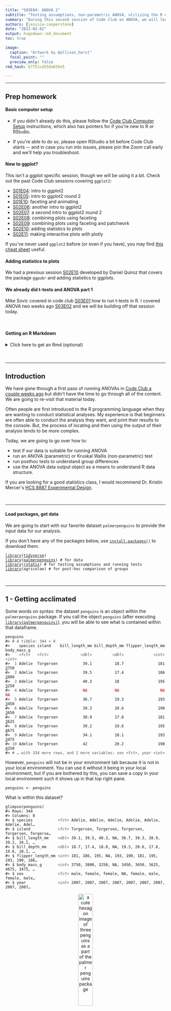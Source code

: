 ```yaml
---
title: "S03E04: ANOVA 2"
subtitle: "Testing assumptions, non-parametric ANOVA, utilizing the R output, and 🐧"
summary: "During this second session of Code Club on ANOVA, we will learn to test whether our data meetings assumptions needed for ANOVA, run non-parametric ANOVA tests and use the output for creating plots with our statistical findings."  
authors: [jessica-cooperstone]
date: "2022-02-02"
output: hugodown::md_document
toc: true

image: 
  caption: "Artwork by @allison_horst"
  focal_point: ""
  preview_only: false
rmd_hash: 67751cd55da835e5

---
```


------------------------------------------------------------------------

## Prep homework

#### Basic computer setup

-   If you didn't already do this, please follow the [Code Club Computer Setup](/codeclub-setup/04_ggplot2/) instructions, which also has pointers for if you're new to R or RStudio.

-   If you're able to do so, please open RStudio a bit before Code Club starts -- and in case you run into issues, please join the Zoom call early and we'll help you troubleshoot.

#### New to ggplot?

This isn't a ggplot specific session, though we will be using it a bit. Check out the past Code Club sessions covering `ggplot2`:

-   [S01E04](/codeclub/04_ggplot2/): intro to ggplot2
-   [S01E05](/codeclub/05_ggplot-round-2/): intro to ggplot2 round 2
-   [S01E10](/codeclub/10_faceting-animating/): faceting and animating
-   [S02E06](/codeclub/s02e06_ggplot2/): another intro to ggplot2
-   [S02E07](/codeclub/s02e07_ggplot2_part2/): a second intro to ggplot2 round 2
-   [S02E08](/codeclub/s02e08_multiple_plots/): combining plots using faceting
-   [S02E09](/codeclub/s02e09_multiple_plots_part2/): combining plots using faceting and patchwork
-   [S02E10](/codeclub/s02e10_ggpubr/): adding statistics to plots
-   [S02E11](/codeclub/s02e12_plotly/): making interactive plots with plotly

If you've never used `ggplot2` before (or even if you have), you may find [this cheat sheet](https://github.com/rstudio/cheatsheets/blob/master/data-visualization-2.1.pdf) useful.

#### Adding statistics to plots

We had a previous session [S02E10](/codeclub/s02e10_ggpubr/) developed by Daniel Quiroz that covers the package `ggpubr` and adding statistics to ggplots.

#### We already did t-tests and ANOVA part 1

Mike Sovic covered in code club [S03E01](/codeclub/s03e01_ttests/) how to run t-tests in R. I covered ANOVA two weeks ago [S03E02](/codeclub/s03e02_anova/) and we will be building off that session today.

<br>

#### Getting an R Markdown

<details>
<summary>
Click here to get an Rmd (optional)
</summary>

#### RMarkdown for today

<div class="highlight">

<pre class='chroma'><code class='language-r' data-lang='r'><span class='c'># directory </span>
<span class='nf'><a href='https://rdrr.io/r/base/files2.html'>dir.create</a></span><span class='o'>(</span><span class='s'>"S03E04"</span><span class='o'>)</span>

<span class='c'># directory for our RMarkdown</span>
<span class='c'># ("recursive" to create two levels at once.)</span>
<span class='nf'><a href='https://rdrr.io/r/base/files2.html'>dir.create</a></span><span class='o'>(</span><span class='s'>"S03E04/Rmd/"</span><span class='o'>)</span>

<span class='c'># save the url location for today's script</span>
<span class='nv'>todays_Rmd</span> <span class='o'>&lt;-</span> 
  <span class='s'>"https://raw.githubusercontent.com/biodash/biodash.github.io/master/content/codeclub/S03E04_anova2/anova2.Rmd"</span>

<span class='c'># indicate the name of the new Rmd</span>
<span class='nv'>S03E04_Rmd</span> <span class='o'>&lt;-</span> <span class='s'>"S03E04/Rmd/S03E04_anova2.Rmd"</span>

<span class='c'># go get that file! </span>
<span class='nf'><a href='https://rdrr.io/r/utils/download.file.html'>download.file</a></span><span class='o'>(</span>url <span class='o'>=</span> <span class='nv'>todays_Rmd</span>,
              destfile <span class='o'>=</span> <span class='nv'>S03E04_Rmd</span><span class='o'>)</span></code></pre>

</div>

</details>
<br>
<div>

<br>

------------------------------------------------------------------------

## Introduction

We have gone through a first pass of running ANOVAs in [Code Club a couple weeks ago](/codeclub/content/S03E02_anova/) but didn't have the time to go through all of the content. We are going to re-visit that material today.

Often people are first introduced to the R programming language when they are wanting to conduct statistical analyses. My experience is that beginners are often able to conduct the analysis they want, and print their results to the console. But, the process of locating and then using the output of their analysis tends to be more complex.

Today, we are going to go over how to:

-   test if our data is suitable for running ANOVA
-   run an ANOVA (parametric) or Kruskal Wallis (non-parametric) test
-   run posthoc tests to understand group differences
-   use the ANOVA data output object as a means to understand R data structure.

If you are looking for a good statistics class, I would recommend Dr. Kristin Mercer's [HCS 8887 Experimental Design](https://hcs.osu.edu/courses/hcs-8887).

<br>

------------------------------------------------------------------------

#### Load packages, get data

We are going to start with our favorite dataset `palmerpenguins` to provide the input data for our analysis.

If you don't have any of the packages below, use [`install.packages()`](https://rdrr.io/r/utils/install.packages.html) to download them.  

<div class="highlight">

<pre class='chroma'><code class='language-r' data-lang='r'><span class='kr'><a href='https://rdrr.io/r/base/library.html'>library</a></span><span class='o'>(</span><span class='nv'><a href='https://tidyverse.tidyverse.org'>tidyverse</a></span><span class='o'>)</span>
<span class='kr'><a href='https://rdrr.io/r/base/library.html'>library</a></span><span class='o'>(</span><span class='nv'><a href='https://allisonhorst.github.io/palmerpenguins/'>palmerpenguins</a></span><span class='o'>)</span> <span class='c'># for data</span>
<span class='kr'><a href='https://rdrr.io/r/base/library.html'>library</a></span><span class='o'>(</span><span class='nv'><a href='https://rpkgs.datanovia.com/rstatix/'>rstatix</a></span><span class='o'>)</span> <span class='c'># for testing assumptions and running tests</span>
<span class='kr'><a href='https://rdrr.io/r/base/library.html'>library</a></span><span class='o'>(</span><span class='nv'>agricolae</span><span class='o'>)</span> <span class='c'># for post-hoc comparison of groups</span></code></pre>

</div>

<br>

------------------------------------------------------------------------

## 1 - Getting acclimated

Some words on syntax: the dataset `penguins` is an object within the `palmerpenguins` package. If you call the object `penguins` (after executing [`library(palmerpenguins)`](https://allisonhorst.github.io/palmerpenguins/)), you will be able to see what is contained within that dataframe.

<div class="highlight">

<pre class='chroma'><code class='language-r' data-lang='r'><span class='nv'>penguins</span>
<span class='c'>#&gt; <span style='color: #555555;'># A tibble: 344 × 8</span></span>
<span class='c'>#&gt;    species island    bill_length_mm bill_depth_mm flipper_length_mm body_mass_g</span>
<span class='c'>#&gt;    <span style='color: #555555; font-style: italic;'>&lt;fct&gt;</span>   <span style='color: #555555; font-style: italic;'>&lt;fct&gt;</span>              <span style='color: #555555; font-style: italic;'>&lt;dbl&gt;</span>         <span style='color: #555555; font-style: italic;'>&lt;dbl&gt;</span>             <span style='color: #555555; font-style: italic;'>&lt;int&gt;</span>       <span style='color: #555555; font-style: italic;'>&lt;int&gt;</span></span>
<span class='c'>#&gt; <span style='color: #555555;'> 1</span> Adelie  Torgersen           39.1          18.7               181        <span style='text-decoration: underline;'>3</span>750</span>
<span class='c'>#&gt; <span style='color: #555555;'> 2</span> Adelie  Torgersen           39.5          17.4               186        <span style='text-decoration: underline;'>3</span>800</span>
<span class='c'>#&gt; <span style='color: #555555;'> 3</span> Adelie  Torgersen           40.3          18                 195        <span style='text-decoration: underline;'>3</span>250</span>
<span class='c'>#&gt; <span style='color: #555555;'> 4</span> Adelie  Torgersen           <span style='color: #BB0000;'>NA</span>            <span style='color: #BB0000;'>NA</span>                  <span style='color: #BB0000;'>NA</span>          <span style='color: #BB0000;'>NA</span></span>
<span class='c'>#&gt; <span style='color: #555555;'> 5</span> Adelie  Torgersen           36.7          19.3               193        <span style='text-decoration: underline;'>3</span>450</span>
<span class='c'>#&gt; <span style='color: #555555;'> 6</span> Adelie  Torgersen           39.3          20.6               190        <span style='text-decoration: underline;'>3</span>650</span>
<span class='c'>#&gt; <span style='color: #555555;'> 7</span> Adelie  Torgersen           38.9          17.8               181        <span style='text-decoration: underline;'>3</span>625</span>
<span class='c'>#&gt; <span style='color: #555555;'> 8</span> Adelie  Torgersen           39.2          19.6               195        <span style='text-decoration: underline;'>4</span>675</span>
<span class='c'>#&gt; <span style='color: #555555;'> 9</span> Adelie  Torgersen           34.1          18.1               193        <span style='text-decoration: underline;'>3</span>475</span>
<span class='c'>#&gt; <span style='color: #555555;'>10</span> Adelie  Torgersen           42            20.2               190        <span style='text-decoration: underline;'>4</span>250</span>
<span class='c'>#&gt; <span style='color: #555555;'># … with 334 more rows, and 2 more variables: sex &lt;fct&gt;, year &lt;int&gt;</span></span></code></pre>

</div>

However, `penguins` will not be in your environment tab because it is not in your local environment. You can use it without it being in your local environment, but if you are bothered by this, you can save a copy in your local environment such it shows up in that top right pane.

<div class="highlight">

<pre class='chroma'><code class='language-r' data-lang='r'><span class='nv'>penguins</span> <span class='o'>&lt;-</span> <span class='nv'>penguins</span></code></pre>

</div>

What is within this dataset?

<div class="highlight">

<pre class='chroma'><code class='language-r' data-lang='r'><span class='nf'>glimpse</span><span class='o'>(</span><span class='nv'>penguins</span><span class='o'>)</span>
<span class='c'>#&gt; Rows: 344</span>
<span class='c'>#&gt; Columns: 8</span>
<span class='c'>#&gt; $ species           <span style='color: #555555; font-style: italic;'>&lt;fct&gt;</span> Adelie, Adelie, Adelie, Adelie, Adelie, Adelie, Adel…</span>
<span class='c'>#&gt; $ island            <span style='color: #555555; font-style: italic;'>&lt;fct&gt;</span> Torgersen, Torgersen, Torgersen, Torgersen, Torgerse…</span>
<span class='c'>#&gt; $ bill_length_mm    <span style='color: #555555; font-style: italic;'>&lt;dbl&gt;</span> 39.1, 39.5, 40.3, NA, 36.7, 39.3, 38.9, 39.2, 34.1, …</span>
<span class='c'>#&gt; $ bill_depth_mm     <span style='color: #555555; font-style: italic;'>&lt;dbl&gt;</span> 18.7, 17.4, 18.0, NA, 19.3, 20.6, 17.8, 19.6, 18.1, …</span>
<span class='c'>#&gt; $ flipper_length_mm <span style='color: #555555; font-style: italic;'>&lt;int&gt;</span> 181, 186, 195, NA, 193, 190, 181, 195, 193, 190, 186…</span>
<span class='c'>#&gt; $ body_mass_g       <span style='color: #555555; font-style: italic;'>&lt;int&gt;</span> 3750, 3800, 3250, NA, 3450, 3650, 3625, 4675, 3475, …</span>
<span class='c'>#&gt; $ sex               <span style='color: #555555; font-style: italic;'>&lt;fct&gt;</span> male, female, female, NA, female, male, female, male…</span>
<span class='c'>#&gt; $ year              <span style='color: #555555; font-style: italic;'>&lt;int&gt;</span> 2007, 2007, 2007, 2007, 2007, 2007, 2007, 2007, 2007…</span></code></pre>

</div>

<p align="center">
<img src=palmerpenguins_hex.png width="30%" alt="a cute hexagon image of three penguins as a part of the palmer penguins package">
</p>

Illustration by [Allison Horst](https://allisonhorst.github.io/palmerpenguins/articles/art.html)

<br>

------------------------------------------------------------------------

## 2. Testing assumptions

I'd be remiss if I didn't show you how to test that you aren't violating any of the assumptions needed to conduct an ANOVA. We went over this a little bit back in the session put together by Daniel Quiroz on [ggpubr](https://biodash.github.io/codeclub/s02e10_ggpubr/) and adding statistical results to ggplots.

Briefly, in order to use parametric procedures (like ANOVA), we need to be sure our data meets the assumptions for 1) normality and 2) constant variance. This can be done in a few different ways.

#### Shapiro-Wilk test for normality

We are going to use the Shapiro-Wilk test (using the function [`shapiro_test()`](https://rpkgs.datanovia.com/rstatix/reference/shapiro_test.html) which is in the package `rstatix` to determine normality, but will do it groupwise. This function is a pipe-friendly wrapper for the function [`shapiro.test()`](https://www.rdocumentation.org/packages/stats/versions/3.6.2/topics/shapiro.test), which just means you can use it with pipes.

Our question is:

-   Does `bill_length_mm` vary by `species` in female penguins?

<figure>
<p align="center">
<img src=culmen_depth.png width="50%" alt="a cute image showing the bill length as the horizontal (sticking out from the face) length of the penguin bill, and the bill depth as the vertical (perpendicular to the ground) bill depth">
<figcaption>
Illustration by <a href="https://allisonhorst.github.io/palmerpenguins/articles/art.html">Allison Horst</a>
</figcaption>
</p>
</figure>

<div class="highlight">

<pre class='chroma'><code class='language-r' data-lang='r'><span class='c'># testing for all female penguins together</span>
<span class='nv'>penguins</span> <span class='o'>%&gt;%</span>
  <span class='nf'><a href='https://dplyr.tidyverse.org/reference/filter.html'>filter</a></span><span class='o'>(</span><span class='nv'>sex</span> <span class='o'>==</span> <span class='s'>"female"</span><span class='o'>)</span> <span class='o'>%&gt;%</span>
  <span class='nf'><a href='https://tidyr.tidyverse.org/reference/drop_na.html'>drop_na</a></span><span class='o'>(</span><span class='o'>)</span> <span class='o'>%&gt;%</span>
  <span class='nf'>rstatix</span><span class='nf'>::</span><span class='nf'><a href='https://rpkgs.datanovia.com/rstatix/reference/shapiro_test.html'>shapiro_test</a></span><span class='o'>(</span><span class='nv'>bill_length_mm</span><span class='o'>)</span>
<span class='c'>#&gt; <span style='color: #555555;'># A tibble: 1 × 3</span></span>
<span class='c'>#&gt;   variable       statistic         p</span>
<span class='c'>#&gt;   <span style='color: #555555; font-style: italic;'>&lt;chr&gt;</span>              <span style='color: #555555; font-style: italic;'>&lt;dbl&gt;</span>     <span style='color: #555555; font-style: italic;'>&lt;dbl&gt;</span></span>
<span class='c'>#&gt; <span style='color: #555555;'>1</span> bill_length_mm     0.950 0.000<span style='text-decoration: underline;'>014</span>0</span>

<span class='c'># testing by species</span>
<span class='nv'>penguins</span> <span class='o'>%&gt;%</span>
  <span class='nf'><a href='https://tidyr.tidyverse.org/reference/drop_na.html'>drop_na</a></span><span class='o'>(</span><span class='o'>)</span> <span class='o'>%&gt;%</span>
  <span class='nf'><a href='https://dplyr.tidyverse.org/reference/filter.html'>filter</a></span><span class='o'>(</span><span class='nv'>sex</span> <span class='o'>==</span> <span class='s'>"female"</span><span class='o'>)</span> <span class='o'>%&gt;%</span>
  <span class='nf'><a href='https://dplyr.tidyverse.org/reference/group_by.html'>group_by</a></span><span class='o'>(</span><span class='nv'>species</span><span class='o'>)</span> <span class='o'>%&gt;%</span>
  <span class='nf'>rstatix</span><span class='nf'>::</span><span class='nf'><a href='https://rpkgs.datanovia.com/rstatix/reference/shapiro_test.html'>shapiro_test</a></span><span class='o'>(</span><span class='nv'>bill_length_mm</span><span class='o'>)</span>
<span class='c'>#&gt; <span style='color: #555555;'># A tibble: 3 × 4</span></span>
<span class='c'>#&gt;   species   variable       statistic       p</span>
<span class='c'>#&gt;   <span style='color: #555555; font-style: italic;'>&lt;fct&gt;</span>     <span style='color: #555555; font-style: italic;'>&lt;chr&gt;</span>              <span style='color: #555555; font-style: italic;'>&lt;dbl&gt;</span>   <span style='color: #555555; font-style: italic;'>&lt;dbl&gt;</span></span>
<span class='c'>#&gt; <span style='color: #555555;'>1</span> Adelie    bill_length_mm     0.991 0.895  </span>
<span class='c'>#&gt; <span style='color: #555555;'>2</span> Chinstrap bill_length_mm     0.883 0.001<span style='text-decoration: underline;'>70</span></span>
<span class='c'>#&gt; <span style='color: #555555;'>3</span> Gentoo    bill_length_mm     0.989 0.895</span></code></pre>

</div>

Note that if we test all the penguins together, it looks like we do not have normal data. If we test by species, we see that two speces have normal data distribution and one (Chinstrap) does not.

Can we visualize normality in another way?

Let's quickly make a new dataframe that includes only the female penguins, and drop missing values, so that we don't have to keep including the [`filter()`](https://dplyr.tidyverse.org/reference/filter.html) and [`drop_na()`](https://tidyr.tidyverse.org/reference/drop_na.html) statements.

<div class="highlight">

<pre class='chroma'><code class='language-r' data-lang='r'><span class='nv'>female_penguins</span> <span class='o'>&lt;-</span> <span class='nv'>penguins</span> <span class='o'>%&gt;%</span>
  <span class='nf'><a href='https://dplyr.tidyverse.org/reference/filter.html'>filter</a></span><span class='o'>(</span><span class='nv'>sex</span> <span class='o'>==</span> <span class='s'>"female"</span><span class='o'>)</span> <span class='o'>%&gt;%</span>
  <span class='nf'><a href='https://tidyr.tidyverse.org/reference/drop_na.html'>drop_na</a></span><span class='o'>(</span><span class='o'>)</span></code></pre>

</div>

Visualizing with a histogram by `species`.

<div class="highlight">

<pre class='chroma'><code class='language-r' data-lang='r'><span class='nv'>female_penguins</span> <span class='o'>%&gt;%</span>
  <span class='nf'>ggplot</span><span class='o'>(</span><span class='nf'>aes</span><span class='o'>(</span>x <span class='o'>=</span> <span class='nv'>bill_length_mm</span><span class='o'>)</span><span class='o'>)</span> <span class='o'>+</span>
  <span class='nf'>geom_histogram</span><span class='o'>(</span><span class='o'>)</span> <span class='o'>+</span>
  <span class='nf'>facet_grid</span><span class='o'>(</span>cols <span class='o'>=</span> <span class='nf'>vars</span><span class='o'>(</span><span class='nv'>species</span><span class='o'>)</span><span class='o'>)</span>
<span class='c'>#&gt; `stat_bin()` using `bins = 30`. Pick better value with `binwidth`.</span>
</code></pre>
<img src="figs/unnamed-chunk-8-1.png" width="700px" style="display: block; margin: auto;" />

</div>

We can see here too that the Chinstrap penguins look maybe not that normal (and we saw earlier they have the fewest numbers of observations). This is consistent with the results from the Shapiro test.

##### Log transforming

Would our data look more normal if we log transformed it? Let's see. We can use the function [`mutate()`](https://dplyr.tidyverse.org/reference/mutate.html) to create a new column called `bill_length_mm_log2` which will have the data from `bill_length_mm` but log transformed using base 2 (using the base R function [`log2()`](https://www.rdocumentation.org/packages/SparkR/versions/2.1.2/topics/log2)).

The syntax of [`mutate()`](https://dplyr.tidyverse.org/reference/mutate.html) is like this:

-   `mutate(new_variable = function(existing_variable))`

<div class="highlight">

<pre class='chroma'><code class='language-r' data-lang='r'><span class='nv'>log_female_penguins</span> <span class='o'>&lt;-</span> <span class='nv'>female_penguins</span> <span class='o'>%&gt;%</span>
  <span class='nf'><a href='https://dplyr.tidyverse.org/reference/mutate.html'>mutate</a></span><span class='o'>(</span>bill_length_mm_log2 <span class='o'>=</span> <span class='nf'><a href='https://rdrr.io/r/base/Log.html'>log2</a></span><span class='o'>(</span><span class='nv'>bill_length_mm</span><span class='o'>)</span><span class='o'>)</span></code></pre>

</div>

Testing using [`shapiro_test()`](https://rpkgs.datanovia.com/rstatix/reference/shapiro_test.html) again.

<div class="highlight">

<pre class='chroma'><code class='language-r' data-lang='r'><span class='nv'>log_female_penguins</span> <span class='o'>%&gt;%</span> 
  <span class='c'># don't need drop_na() because we already did that</span>
  <span class='nf'><a href='https://dplyr.tidyverse.org/reference/group_by.html'>group_by</a></span><span class='o'>(</span><span class='nv'>species</span><span class='o'>)</span> <span class='o'>%&gt;%</span>
  <span class='nf'><a href='https://rpkgs.datanovia.com/rstatix/reference/shapiro_test.html'>shapiro_test</a></span><span class='o'>(</span><span class='nv'>bill_length_mm_log2</span><span class='o'>)</span>
<span class='c'>#&gt; <span style='color: #555555;'># A tibble: 3 × 4</span></span>
<span class='c'>#&gt;   species   variable            statistic       p</span>
<span class='c'>#&gt;   <span style='color: #555555; font-style: italic;'>&lt;fct&gt;</span>     <span style='color: #555555; font-style: italic;'>&lt;chr&gt;</span>                   <span style='color: #555555; font-style: italic;'>&lt;dbl&gt;</span>   <span style='color: #555555; font-style: italic;'>&lt;dbl&gt;</span></span>
<span class='c'>#&gt; <span style='color: #555555;'>1</span> Adelie    bill_length_mm_log2     0.991 0.868  </span>
<span class='c'>#&gt; <span style='color: #555555;'>2</span> Chinstrap bill_length_mm_log2     0.911 0.009<span style='text-decoration: underline;'>00</span></span>
<span class='c'>#&gt; <span style='color: #555555;'>3</span> Gentoo    bill_length_mm_log2     0.988 0.841</span></code></pre>

</div>

Still not passing the Shapiro Test. Let's still look at this visually.

<div class="highlight">

<pre class='chroma'><code class='language-r' data-lang='r'><span class='nv'>log_female_penguins</span> <span class='o'>%&gt;%</span>
  <span class='nf'>ggplot</span><span class='o'>(</span><span class='nf'>aes</span><span class='o'>(</span>x <span class='o'>=</span> <span class='nv'>bill_length_mm_log2</span><span class='o'>)</span><span class='o'>)</span> <span class='o'>+</span>
  <span class='nf'>geom_histogram</span><span class='o'>(</span><span class='o'>)</span> <span class='o'>+</span>
  <span class='nf'>facet_grid</span><span class='o'>(</span>cols <span class='o'>=</span> <span class='nf'>vars</span><span class='o'>(</span><span class='nv'>species</span><span class='o'>)</span><span class='o'>)</span>
<span class='c'>#&gt; `stat_bin()` using `bins = 30`. Pick better value with `binwidth`.</span>
</code></pre>
<img src="figs/unnamed-chunk-11-1.png" width="700px" style="display: block; margin: auto;" />

</div>

Doesn't look very different from the non-log2 transformed data. Ok, well we tried.

#### Equal variance

We can test for equal variance using Levene's test, [`levene_test()`](https://www.rdocumentation.org/packages/rstatix/versions/0.7.0/topics/levene_test) which is part of the `rstatix` package. Again, this is a pipe-friendly wrapper for the function [`levene.test()`](https://www.rdocumentation.org/packages/lawstat/versions/3.4/topics/levene.test).

<div class="highlight">

<pre class='chroma'><code class='language-r' data-lang='r'><span class='nv'>female_penguins</span> <span class='o'>%&gt;%</span>
  <span class='nf'><a href='https://rpkgs.datanovia.com/rstatix/reference/levene_test.html'>levene_test</a></span><span class='o'>(</span><span class='nv'>bill_length_mm</span> <span class='o'>~</span> <span class='nv'>species</span><span class='o'>)</span>
<span class='c'>#&gt; <span style='color: #555555;'># A tibble: 1 × 4</span></span>
<span class='c'>#&gt;     df1   df2 statistic     p</span>
<span class='c'>#&gt;   <span style='color: #555555; font-style: italic;'>&lt;int&gt;</span> <span style='color: #555555; font-style: italic;'>&lt;int&gt;</span>     <span style='color: #555555; font-style: italic;'>&lt;dbl&gt;</span> <span style='color: #555555; font-style: italic;'>&lt;dbl&gt;</span></span>
<span class='c'>#&gt; <span style='color: #555555;'>1</span>     2   162     0.819 0.442</span></code></pre>

</div>

Our data meets the assumption for equal variance, but not for normality, so we will need to be sure to select a test that does not have an assumption of normality.

<br>

------------------------------------------------------------------------

## 3. Kruskal Wallis test

The Kruskal Wallis test is the non-parametric version of a one-way ANOVA. This non-parametric test tests whether samples are coming from the same distribution, but uses ranks instead of means.

We want to see if there are any differences in bill length (`bill_length_mm`) in penguins by `species`. Since our data violates the assumptions of normality, we should do this using a test that does not require normality, and we can use the [Kruskal Wallis test](https://en.wikipedia.org/wiki/Kruskal%E2%80%93Wallis_one-way_analysis_of_variance). The Kruskal-Wallis test, can be run using the `rstatix` function [`kruskal_test()`](https://www.rdocumentation.org/packages/rstatix/versions/0.7.0/topics/kruskal_test).

First let's get some descriptive information about our data.

<div class="highlight">

<pre class='chroma'><code class='language-r' data-lang='r'><span class='nv'>female_penguins</span> <span class='o'>%&gt;%</span>
  <span class='nf'><a href='https://dplyr.tidyverse.org/reference/group_by.html'>group_by</a></span><span class='o'>(</span><span class='nv'>species</span><span class='o'>)</span> <span class='o'>%&gt;%</span>
  <span class='nf'>count</span><span class='o'>(</span><span class='o'>)</span>
<span class='c'>#&gt; <span style='color: #555555;'># A tibble: 3 × 2</span></span>
<span class='c'>#&gt; <span style='color: #555555;'># Groups:   species [3]</span></span>
<span class='c'>#&gt;   species       n</span>
<span class='c'>#&gt;   <span style='color: #555555; font-style: italic;'>&lt;fct&gt;</span>     <span style='color: #555555; font-style: italic;'>&lt;int&gt;</span></span>
<span class='c'>#&gt; <span style='color: #555555;'>1</span> Adelie       73</span>
<span class='c'>#&gt; <span style='color: #555555;'>2</span> Chinstrap    34</span>
<span class='c'>#&gt; <span style='color: #555555;'>3</span> Gentoo       58</span></code></pre>

</div>

If we want to learn more about the function [`kruskal_test()`](https://rpkgs.datanovia.com/rstatix/reference/kruskal_test.html) we can do so using the code below. The help documentation will show up in the bottom right quadrant of your RStudio.

<div class="highlight">

<pre class='chroma'><code class='language-r' data-lang='r'><span class='o'>?</span><span class='nf'><a href='https://rpkgs.datanovia.com/rstatix/reference/kruskal_test.html'>kruskal_test</a></span><span class='o'>(</span><span class='o'>)</span></code></pre>

</div>

We can run a Kruskal-Wallis test by indicating our model.

<div class="highlight">

<pre class='chroma'><code class='language-r' data-lang='r'><span class='nv'>bill_length_kruskal</span> <span class='o'>&lt;-</span> <span class='nv'>female_penguins</span> <span class='o'>%&gt;%</span>
  <span class='nf'><a href='https://rpkgs.datanovia.com/rstatix/reference/kruskal_test.html'>kruskal_test</a></span><span class='o'>(</span><span class='nv'>bill_length_mm</span> <span class='o'>~</span> <span class='nv'>species</span><span class='o'>)</span></code></pre>

</div>

The function [`kruskal_test()`](https://rpkgs.datanovia.com/rstatix/reference/kruskal_test.html) already puts the output of the function into a tidy format, so we can simply view it.

<div class="highlight">

<pre class='chroma'><code class='language-r' data-lang='r'><span class='nf'><a href='https://rdrr.io/r/utils/View.html'>View</a></span><span class='o'>(</span><span class='nv'>bill_length_kruskal</span><span class='o'>)</span></code></pre>

</div>

<div class="highlight">

| .y.            |   n | statistic |  df |   p | method         |
|:---------------|----:|----------:|----:|----:|:---------------|
| bill_length_mm | 165 |  121.6214 |   2 |   0 | Kruskal-Wallis |

</div>

We can also look at our data visually by plotting it, as below.

<div class="highlight">

<pre class='chroma'><code class='language-r' data-lang='r'><span class='nv'>female_penguins</span> <span class='o'>%&gt;%</span>
  <span class='nf'>ggplot</span><span class='o'>(</span><span class='nf'>aes</span><span class='o'>(</span>x <span class='o'>=</span> <span class='nv'>species</span>, y <span class='o'>=</span> <span class='nv'>bill_length_mm</span><span class='o'>)</span><span class='o'>)</span> <span class='o'>+</span>
  <span class='nf'>geom_boxplot</span><span class='o'>(</span>outlier.shape <span class='o'>=</span> <span class='kc'>NA</span><span class='o'>)</span> <span class='o'>+</span>
  <span class='nf'>geom_jitter</span><span class='o'>(</span>width <span class='o'>=</span> <span class='m'>0.3</span><span class='o'>)</span>
</code></pre>
<img src="figs/unnamed-chunk-18-1.png" width="700px" style="display: block; margin: auto;" />

</div>

<br>

------------------------------------------------------------------------

## Breakout rooms 1

We want to know if there are any significant differences in `bill_depth_mm` by `species` in male penguins.

### Exercise 1

<div class="puzzle">

<div>

Test your assumptions for normality to determine what would be the appropriate test to do to assess means separation.

<details>
<summary>
Hints (click here)
</summary>

<br>

Use the function [`shapiro_test()`](https://rpkgs.datanovia.com/rstatix/reference/shapiro_test.html) to test normality. If your data is non-normal, you can check to see if log transforming it makes it normal. <br>
</details>

<br>

<details>
<summary>
Solutions (click here)
</summary>
Shapiro-Wilk Test

<div class="highlight">

<pre class='chroma'><code class='language-r' data-lang='r'><span class='c'># create df with male penguins and no NAs</span>
<span class='nv'>male_penguins</span> <span class='o'>&lt;-</span> <span class='nv'>penguins</span> <span class='o'>%&gt;%</span>
  <span class='nf'><a href='https://dplyr.tidyverse.org/reference/filter.html'>filter</a></span><span class='o'>(</span><span class='nv'>sex</span> <span class='o'>==</span> <span class='s'>"male"</span><span class='o'>)</span> <span class='o'>%&gt;%</span>
  <span class='nf'><a href='https://tidyr.tidyverse.org/reference/drop_na.html'>drop_na</a></span><span class='o'>(</span><span class='o'>)</span></code></pre>

</div>

<div class="highlight">

<pre class='chroma'><code class='language-r' data-lang='r'><span class='c'># run shapiro test</span>
<span class='nv'>male_penguins</span> <span class='o'>%&gt;%</span>
  <span class='nf'><a href='https://dplyr.tidyverse.org/reference/group_by.html'>group_by</a></span><span class='o'>(</span><span class='nv'>species</span><span class='o'>)</span> <span class='o'>%&gt;%</span>
  <span class='nf'>rstatix</span><span class='nf'>::</span><span class='nf'><a href='https://rpkgs.datanovia.com/rstatix/reference/shapiro_test.html'>shapiro_test</a></span><span class='o'>(</span><span class='nv'>bill_depth_mm</span><span class='o'>)</span>
<span class='c'>#&gt; <span style='color: #555555;'># A tibble: 3 × 4</span></span>
<span class='c'>#&gt;   species   variable      statistic      p</span>
<span class='c'>#&gt;   <span style='color: #555555; font-style: italic;'>&lt;fct&gt;</span>     <span style='color: #555555; font-style: italic;'>&lt;chr&gt;</span>             <span style='color: #555555; font-style: italic;'>&lt;dbl&gt;</span>  <span style='color: #555555; font-style: italic;'>&lt;dbl&gt;</span></span>
<span class='c'>#&gt; <span style='color: #555555;'>1</span> Adelie    bill_depth_mm     0.964 0.033<span style='text-decoration: underline;'>5</span></span>
<span class='c'>#&gt; <span style='color: #555555;'>2</span> Chinstrap bill_depth_mm     0.983 0.863 </span>
<span class='c'>#&gt; <span style='color: #555555;'>3</span> Gentoo    bill_depth_mm     0.980 0.401</span></code></pre>

</div>

Visualize

<div class="highlight">

<pre class='chroma'><code class='language-r' data-lang='r'><span class='nv'>male_penguins</span> <span class='o'>%&gt;%</span>
  <span class='nf'>ggplot</span><span class='o'>(</span><span class='nf'>aes</span><span class='o'>(</span>x <span class='o'>=</span> <span class='nv'>bill_depth_mm</span><span class='o'>)</span><span class='o'>)</span> <span class='o'>+</span>
  <span class='nf'>geom_histogram</span><span class='o'>(</span><span class='o'>)</span> <span class='o'>+</span>
  <span class='nf'>facet_grid</span><span class='o'>(</span>cols <span class='o'>=</span> <span class='nf'>vars</span><span class='o'>(</span><span class='nv'>species</span><span class='o'>)</span><span class='o'>)</span>
<span class='c'>#&gt; `stat_bin()` using `bins = 30`. Pick better value with `binwidth`.</span>
</code></pre>
<img src="figs/unnamed-chunk-21-1.png" width="700px" style="display: block; margin: auto;" />

</div>

See if log-transforming your data would allow you to use parametric tests.

<div class="highlight">

<pre class='chroma'><code class='language-r' data-lang='r'><span class='nv'>log_male_penguins</span> <span class='o'>&lt;-</span> <span class='nv'>male_penguins</span> <span class='o'>%&gt;%</span>
  <span class='nf'><a href='https://dplyr.tidyverse.org/reference/mutate.html'>mutate</a></span><span class='o'>(</span>bill_depth_mm_log2 <span class='o'>=</span> <span class='nf'><a href='https://rdrr.io/r/base/Log.html'>log2</a></span><span class='o'>(</span><span class='nv'>bill_depth_mm</span><span class='o'>)</span><span class='o'>)</span></code></pre>

</div>

Testing using [`shapiro_test()`](https://rpkgs.datanovia.com/rstatix/reference/shapiro_test.html) again.

<div class="highlight">

<pre class='chroma'><code class='language-r' data-lang='r'><span class='nv'>log_male_penguins</span> <span class='o'>%&gt;%</span> 
  <span class='c'># don't need drop_na() because we already did that</span>
  <span class='nf'><a href='https://dplyr.tidyverse.org/reference/group_by.html'>group_by</a></span><span class='o'>(</span><span class='nv'>species</span><span class='o'>)</span> <span class='o'>%&gt;%</span>
  <span class='nf'><a href='https://rpkgs.datanovia.com/rstatix/reference/shapiro_test.html'>shapiro_test</a></span><span class='o'>(</span><span class='nv'>bill_depth_mm_log2</span><span class='o'>)</span>
<span class='c'>#&gt; <span style='color: #555555;'># A tibble: 3 × 4</span></span>
<span class='c'>#&gt;   species   variable           statistic      p</span>
<span class='c'>#&gt;   <span style='color: #555555; font-style: italic;'>&lt;fct&gt;</span>     <span style='color: #555555; font-style: italic;'>&lt;chr&gt;</span>                  <span style='color: #555555; font-style: italic;'>&lt;dbl&gt;</span>  <span style='color: #555555; font-style: italic;'>&lt;dbl&gt;</span></span>
<span class='c'>#&gt; <span style='color: #555555;'>1</span> Adelie    bill_depth_mm_log2     0.971 0.091<span style='text-decoration: underline;'>4</span></span>
<span class='c'>#&gt; <span style='color: #555555;'>2</span> Chinstrap bill_depth_mm_log2     0.981 0.814 </span>
<span class='c'>#&gt; <span style='color: #555555;'>3</span> Gentoo    bill_depth_mm_log2     0.980 0.438</span></code></pre>

</div>

Ok! We could use log2 transformed data

Visualize.

<div class="highlight">

<pre class='chroma'><code class='language-r' data-lang='r'><span class='nv'>log_male_penguins</span> <span class='o'>%&gt;%</span>
  <span class='nf'>ggplot</span><span class='o'>(</span><span class='nf'>aes</span><span class='o'>(</span>x <span class='o'>=</span> <span class='nv'>bill_depth_mm_log2</span><span class='o'>)</span><span class='o'>)</span> <span class='o'>+</span>
  <span class='nf'>geom_histogram</span><span class='o'>(</span><span class='o'>)</span> <span class='o'>+</span>
  <span class='nf'>facet_grid</span><span class='o'>(</span>cols <span class='o'>=</span> <span class='nf'>vars</span><span class='o'>(</span><span class='nv'>species</span><span class='o'>)</span><span class='o'>)</span>
<span class='c'>#&gt; `stat_bin()` using `bins = 30`. Pick better value with `binwidth`.</span>
</code></pre>
<img src="figs/unnamed-chunk-24-1.png" width="700px" style="display: block; margin: auto;" />

</div>

</details>

<br>

</div>

</div>

------------------------------------------------------------------------

### Exercise 2

<div class="puzzle">

<div>

Test your assumptions for equal variance to determine what would be the appropriate test to do to assess means separation.

<details>
<summary>
Hints (click here)
</summary>

<br>

You can use the function [`levene_test()`](https://rpkgs.datanovia.com/rstatix/reference/levene_test.html) to test for equal variance. <br>
</details>

<br>

<details>
<summary>
Solutions (click here)
</summary>
Equal variance

<div class="highlight">

<pre class='chroma'><code class='language-r' data-lang='r'><span class='nv'>male_penguins</span> <span class='o'>%&gt;%</span>
  <span class='nf'><a href='https://rpkgs.datanovia.com/rstatix/reference/levene_test.html'>levene_test</a></span><span class='o'>(</span><span class='nv'>bill_depth_mm</span> <span class='o'>~</span> <span class='nv'>species</span><span class='o'>)</span>
<span class='c'>#&gt; <span style='color: #555555;'># A tibble: 1 × 4</span></span>
<span class='c'>#&gt;     df1   df2 statistic     p</span>
<span class='c'>#&gt;   <span style='color: #555555; font-style: italic;'>&lt;int&gt;</span> <span style='color: #555555; font-style: italic;'>&lt;int&gt;</span>     <span style='color: #555555; font-style: italic;'>&lt;dbl&gt;</span> <span style='color: #555555; font-style: italic;'>&lt;dbl&gt;</span></span>
<span class='c'>#&gt; <span style='color: #555555;'>1</span>     2   165      2.30 0.103</span></code></pre>

</div>

</details>

<br>

</div>

</div>

------------------------------------------------------------------------

### Exercise 3

<div class="puzzle">

<div>

Conduct your Kruskal-Wallis test or ANOVA to see if there is any overall significant effect of `species` on `bill_depth_mm` of male penguins.

<details>
<summary>
Hints (click here)
</summary>

<br>

Review the information in section 3 of this post. You could also use the package `ggpubr`. <br>
</details>

<br>

<details>
<summary>
Solutions (click here)
</summary>
Kruskal-Wallis

<div class="highlight">

<pre class='chroma'><code class='language-r' data-lang='r'><span class='nv'>bill_depth_kruskal</span> <span class='o'>&lt;-</span> <span class='nv'>male_penguins</span> <span class='o'>%&gt;%</span>
  <span class='nf'><a href='https://rpkgs.datanovia.com/rstatix/reference/kruskal_test.html'>kruskal_test</a></span><span class='o'>(</span><span class='nv'>bill_depth_mm</span> <span class='o'>~</span> <span class='nv'>species</span><span class='o'>)</span></code></pre>

</div>

<div class="highlight">

<pre class='chroma'><code class='language-r' data-lang='r'><span class='nf'><a href='https://rdrr.io/r/utils/View.html'>View</a></span><span class='o'>(</span><span class='nv'>bill_depth_kruskal</span><span class='o'>)</span></code></pre>

</div>

<div class="highlight">

| .y.           |   n | statistic |  df |   p | method         |
|:--------------|----:|----------:|----:|----:|:---------------|
| bill_depth_mm | 168 |   116.152 |   2 |   0 | Kruskal-Wallis |

</div>

ANOVA - to use this you need to be using normal data (here, the log transformed data).

<div class="highlight">

<pre class='chroma'><code class='language-r' data-lang='r'><span class='nv'>bill_depth_anova</span> <span class='o'>&lt;-</span> 
  <span class='nf'><a href='https://rdrr.io/r/stats/aov.html'>aov</a></span><span class='o'>(</span>data <span class='o'>=</span> <span class='nv'>log_male_penguins</span>,
      formula <span class='o'>=</span> <span class='nv'>bill_depth_mm_log2</span> <span class='o'>~</span> <span class='nv'>species</span><span class='o'>)</span></code></pre>

</div>

<div class="highlight">

<pre class='chroma'><code class='language-r' data-lang='r'><span class='nf'><a href='https://rdrr.io/r/base/summary.html'>summary</a></span><span class='o'>(</span><span class='nv'>bill_depth_anova</span><span class='o'>)</span>
<span class='c'>#&gt;              Df Sum Sq Mean Sq F value Pr(&gt;F)    </span>
<span class='c'>#&gt; species       2 3.1221  1.5610   319.8 &lt;2e-16 ***</span>
<span class='c'>#&gt; Residuals   165 0.8053  0.0049                   </span>
<span class='c'>#&gt; ---</span>
<span class='c'>#&gt; Signif. codes:  0 '***' 0.001 '**' 0.01 '*' 0.05 '.' 0.1 ' ' 1</span></code></pre>

</div>

</details>

<br>

</div>

</div>

<br>

------------------------------------------------------------------------

## 4. Posthoc group analysis

Now that we've seen that `species` are significant effectors of `bill_length_mm`, our next logical question might be, which species specifically are different from each other? We can determine this by conducting a post-hoc test. We will do our post-hoc analysis using Dunn's test (which is for specifically ranked data) and the function [`dunn_test()`](https://rdrr.io/cran/rstatix/man/dunn_test.html) which is a part of `rstatix`.

<div class="highlight">

<pre class='chroma'><code class='language-r' data-lang='r'><span class='nv'>dunn_bill_length</span> <span class='o'>&lt;-</span> <span class='nv'>female_penguins</span> <span class='o'>%&gt;%</span>
  <span class='nf'><a href='https://rpkgs.datanovia.com/rstatix/reference/dunn_test.html'>dunn_test</a></span><span class='o'>(</span><span class='nv'>bill_length_mm</span> <span class='o'>~</span> <span class='nv'>species</span>,
            p.adjust.method <span class='o'>=</span> <span class='s'>"BH"</span><span class='o'>)</span></code></pre>

</div>

Like we did with t-tests, you can also look at the resulting [`dunn_test()`](https://rpkgs.datanovia.com/rstatix/reference/dunn_test.html) object (here, `dunn_bill_length`) in your environment pane.

<div class="highlight">

<pre class='chroma'><code class='language-r' data-lang='r'><span class='nf'><a href='https://rdrr.io/r/utils/View.html'>View</a></span><span class='o'>(</span><span class='nv'>dunn_bill_length</span><span class='o'>)</span></code></pre>

</div>

<div class="highlight">

| .y.            | group1    | group2    |  n1 |  n2 |  statistic |         p |     p.adj | p.adj.signif |
|:---------------|:----------|:----------|----:|----:|-----------:|----------:|----------:|:-------------|
| bill_length_mm | Adelie    | Chinstrap |  73 |  34 |  8.8609532 | 0.0000000 | 0.0000000 | \*\*\*\*     |
| bill_length_mm | Adelie    | Gentoo    |  73 |  58 |  9.4096815 | 0.0000000 | 0.0000000 | \*\*\*\*     |
| bill_length_mm | Chinstrap | Gentoo    |  34 |  58 | -0.8549426 | 0.3925829 | 0.3925829 | ns           |

</div>

From this result, we can see that Adelie is significantly different than Chinstrap and Gentoo, but Chinstrap and Gentoo are not significantly different from each other.

The structure of this resulting object `dunn_bill_length` can be determined using the code below.

<div class="highlight">

<pre class='chroma'><code class='language-r' data-lang='r'><span class='nf'><a href='https://rdrr.io/r/utils/str.html'>str</a></span><span class='o'>(</span><span class='nv'>dunn_bill_length</span><span class='o'>)</span>
<span class='c'>#&gt; rstatix_test [3 × 9] (S3: rstatix_test/dunn_test/tbl_df/tbl/data.frame)</span>
<span class='c'>#&gt;  $ .y.         : chr [1:3] "bill_length_mm" "bill_length_mm" "bill_length_mm"</span>
<span class='c'>#&gt;  $ group1      : chr [1:3] "Adelie" "Adelie" "Chinstrap"</span>
<span class='c'>#&gt;  $ group2      : chr [1:3] "Chinstrap" "Gentoo" "Gentoo"</span>
<span class='c'>#&gt;  $ n1          : Named int [1:3] 73 73 34</span>
<span class='c'>#&gt;   ..- attr(*, "names")= chr [1:3] "Adelie" "Adelie" "Chinstrap"</span>
<span class='c'>#&gt;  $ n2          : Named int [1:3] 34 58 58</span>
<span class='c'>#&gt;   ..- attr(*, "names")= chr [1:3] "Chinstrap" "Gentoo" "Gentoo"</span>
<span class='c'>#&gt;  $ statistic   : num [1:3] 8.861 9.41 -0.855</span>
<span class='c'>#&gt;  $ p           : num [1:3] 7.93e-19 4.98e-21 3.93e-01</span>
<span class='c'>#&gt;  $ p.adj       : num [1:3] 1.19e-18 1.49e-20 3.93e-01</span>
<span class='c'>#&gt;  $ p.adj.signif: chr [1:3] "****" "****" "ns"</span>
<span class='c'>#&gt;  - attr(*, "na.action")= 'omit' Named int 3</span>
<span class='c'>#&gt;   ..- attr(*, "names")= chr "3"</span>
<span class='c'>#&gt;  - attr(*, "args")=List of 5</span>
<span class='c'>#&gt;   ..$ data           : tibble [165 × 8] (S3: tbl_df/tbl/data.frame)</span>
<span class='c'>#&gt;   .. ..$ species          : Factor w/ 3 levels "Adelie","Chinstrap",..: 1 1 1 1 1 1 1 1 1 1 ...</span>
<span class='c'>#&gt;   .. ..$ island           : Factor w/ 3 levels "Biscoe","Dream",..: 3 3 3 3 3 3 3 3 1 1 ...</span>
<span class='c'>#&gt;   .. ..$ bill_length_mm   : num [1:165] 39.5 40.3 36.7 38.9 41.1 36.6 38.7 34.4 37.8 35.9 ...</span>
<span class='c'>#&gt;   .. ..$ bill_depth_mm    : num [1:165] 17.4 18 19.3 17.8 17.6 17.8 19 18.4 18.3 19.2 ...</span>
<span class='c'>#&gt;   .. ..$ flipper_length_mm: int [1:165] 186 195 193 181 182 185 195 184 174 189 ...</span>
<span class='c'>#&gt;   .. ..$ body_mass_g      : int [1:165] 3800 3250 3450 3625 3200 3700 3450 3325 3400 3800 ...</span>
<span class='c'>#&gt;   .. ..$ sex              : Factor w/ 2 levels "female","male": 1 1 1 1 1 1 1 1 1 1 ...</span>
<span class='c'>#&gt;   .. ..$ year             : int [1:165] 2007 2007 2007 2007 2007 2007 2007 2007 2007 2007 ...</span>
<span class='c'>#&gt;   ..$ formula        :Class 'formula'  language bill_length_mm ~ species</span>
<span class='c'>#&gt;   .. .. ..- attr(*, ".Environment")=&lt;environment: 0x55ed3c58e878&gt; </span>
<span class='c'>#&gt;   ..$ p.adjust.method: chr "BH"</span>
<span class='c'>#&gt;   ..$ detailed       : logi FALSE</span>
<span class='c'>#&gt;   ..$ method         : chr "dunn_test"</span></code></pre>

</div>

This df does not have a 'groups' column, but if we want to plot in the same way, we can make a new object which we use for plotting. I'm going to show you here how to do this manually.

<div class="highlight">

<pre class='chroma'><code class='language-r' data-lang='r'><span class='nv'>dunn_for_plotting</span> <span class='o'>&lt;-</span> <span class='nf'><a href='https://rdrr.io/r/base/data.frame.html'>data.frame</a></span><span class='o'>(</span>species <span class='o'>=</span> <span class='nf'><a href='https://rdrr.io/r/base/c.html'>c</a></span><span class='o'>(</span><span class='s'>"Adelie"</span>, <span class='s'>"Chinstrap"</span>, <span class='s'>"Gentoo"</span><span class='o'>)</span>,
                                groups <span class='o'>=</span> <span class='nf'><a href='https://rdrr.io/r/base/c.html'>c</a></span><span class='o'>(</span><span class='s'>"a"</span>, <span class='s'>"c"</span>, <span class='s'>"b"</span><span class='o'>)</span><span class='o'>)</span></code></pre>

</div>

<br>

------------------------------------------------------------------------

## 5. Bringing it together in a plot

We already looked at a first-pass plot, but let's customize it now, and add our statistical info. Here is our base plot.

<div class="highlight">

<pre class='chroma'><code class='language-r' data-lang='r'><span class='nv'>female_penguins</span> <span class='o'>%&gt;%</span>
  <span class='nf'>ggplot</span><span class='o'>(</span><span class='nf'>aes</span><span class='o'>(</span>x <span class='o'>=</span> <span class='nv'>species</span>, y <span class='o'>=</span> <span class='nv'>bill_length_mm</span><span class='o'>)</span><span class='o'>)</span> <span class='o'>+</span>
  <span class='nf'>geom_boxplot</span><span class='o'>(</span>outlier.shape <span class='o'>=</span> <span class='kc'>NA</span><span class='o'>)</span> <span class='o'>+</span>
  <span class='nf'>geom_jitter</span><span class='o'>(</span>width <span class='o'>=</span> <span class='m'>0.3</span><span class='o'>)</span>
</code></pre>
<img src="figs/unnamed-chunk-36-1.png" width="700px" style="display: block; margin: auto;" />

</div>

First let's make the plot more aesthetically pleasing.

<div class="highlight">

<pre class='chroma'><code class='language-r' data-lang='r'><span class='o'>(</span><span class='nv'>bill_length_plot</span> <span class='o'>&lt;-</span> <span class='nv'>female_penguins</span> <span class='o'>%&gt;%</span>
  <span class='nf'>ggplot</span><span class='o'>(</span><span class='nf'>aes</span><span class='o'>(</span>x <span class='o'>=</span> <span class='nv'>species</span>, y <span class='o'>=</span> <span class='nv'>bill_length_mm</span>, color <span class='o'>=</span> <span class='nv'>species</span><span class='o'>)</span><span class='o'>)</span> <span class='o'>+</span>
  <span class='nf'>geom_boxplot</span><span class='o'>(</span>outlier.shape <span class='o'>=</span> <span class='kc'>NA</span><span class='o'>)</span> <span class='o'>+</span>
  <span class='nf'>geom_jitter</span><span class='o'>(</span>width <span class='o'>=</span> <span class='m'>0.3</span><span class='o'>)</span> <span class='o'>+</span>
  <span class='nf'>theme_classic</span><span class='o'>(</span><span class='o'>)</span> <span class='o'>+</span>
  <span class='nf'>theme</span><span class='o'>(</span>legend.position <span class='o'>=</span> <span class='s'>"none"</span><span class='o'>)</span> <span class='o'>+</span> <span class='c'># remove legend bc we don't need it</span>
  <span class='nf'>labs</span><span class='o'>(</span>x <span class='o'>=</span> <span class='s'>"Species"</span>,
       y <span class='o'>=</span> <span class='s'>"Bill Length, in mm"</span>,
       title <span class='o'>=</span> <span class='s'>"Penguin Culmen Bill Length Among Different Species"</span>,
       subtitle <span class='o'>=</span> <span class='s'>"Data collected from Palmer LTER, Antarctica"</span><span class='o'>)</span><span class='o'>)</span>
</code></pre>
<img src="figs/unnamed-chunk-37-1.png" width="700px" style="display: block; margin: auto;" />

</div>

We want to add the letters to this plot, so we can tell which groups of species by sex are significantly different. We are going to figure out what the maximum `bill_length_mm` for each species by sex is, so it will help us determine where to put our letter labels. Then, we cna add our labels to be higher than the largest data point.

<div class="highlight">

<pre class='chroma'><code class='language-r' data-lang='r'><span class='nv'>bill_length_max</span> <span class='o'>&lt;-</span> <span class='nv'>female_penguins</span> <span class='o'>%&gt;%</span>
  <span class='nf'><a href='https://dplyr.tidyverse.org/reference/group_by.html'>group_by</a></span><span class='o'>(</span><span class='nv'>species</span><span class='o'>)</span> <span class='o'>%&gt;%</span>
  <span class='nf'>summarize</span><span class='o'>(</span>max_bill_length_mm <span class='o'>=</span> <span class='nf'><a href='https://rdrr.io/r/base/Extremes.html'>max</a></span><span class='o'>(</span><span class='nv'>bill_length_mm</span><span class='o'>)</span><span class='o'>)</span>

<span class='nv'>bill_length_max</span>
<span class='c'>#&gt; <span style='color: #555555;'># A tibble: 3 × 2</span></span>
<span class='c'>#&gt;   species   max_bill_length_mm</span>
<span class='c'>#&gt;   <span style='color: #555555; font-style: italic;'>&lt;fct&gt;</span>                  <span style='color: #555555; font-style: italic;'>&lt;dbl&gt;</span></span>
<span class='c'>#&gt; <span style='color: #555555;'>1</span> Adelie                  42.2</span>
<span class='c'>#&gt; <span style='color: #555555;'>2</span> Chinstrap               58  </span>
<span class='c'>#&gt; <span style='color: #555555;'>3</span> Gentoo                  50.5</span></code></pre>

</div>

Let's add our `bill_length_max` back to the df with our post-hoc groups `dunn_for_plotting`.

<div class="highlight">

<pre class='chroma'><code class='language-r' data-lang='r'><span class='nv'>bill_for_plotting</span> <span class='o'>&lt;-</span> <span class='nf'>full_join</span><span class='o'>(</span><span class='nv'>dunn_for_plotting</span>, <span class='nv'>bill_length_max</span>,
                               by <span class='o'>=</span> <span class='s'>"species"</span><span class='o'>)</span>

<span class='nv'>bill_for_plotting</span>
<span class='c'>#&gt;     species groups max_bill_length_mm</span>
<span class='c'>#&gt; 1    Adelie      a               42.2</span>
<span class='c'>#&gt; 2 Chinstrap      c               58.0</span>
<span class='c'>#&gt; 3    Gentoo      b               50.5</span></code></pre>

</div>

Let's plot.

<div class="highlight">

<pre class='chroma'><code class='language-r' data-lang='r'><span class='nv'>bill_length_plot</span> <span class='o'>+</span>
  <span class='nf'>geom_text</span><span class='o'>(</span>data <span class='o'>=</span> <span class='nv'>bill_for_plotting</span>,
            <span class='nf'>aes</span><span class='o'>(</span>x <span class='o'>=</span> <span class='nv'>species</span>,
                y <span class='o'>=</span> <span class='m'>3</span> <span class='o'>+</span> <span class='nv'>max_bill_length_mm</span>, 
                color <span class='o'>=</span> <span class='nv'>species</span>,
                label <span class='o'>=</span> <span class='nv'>groups</span><span class='o'>)</span><span class='o'>)</span> <span class='o'>+</span>
  <span class='nf'>labs</span><span class='o'>(</span>caption <span class='o'>=</span> <span class='s'>"Different letters indicate significant difference as determined by \na Kruskal-Wallis test with Dunn's post-hoc means separation"</span><span class='o'>)</span>
</code></pre>
<img src="figs/unnamed-chunk-40-1.png" width="700px" style="display: block; margin: auto;" />

</div>

Also remember Daniel showed us how we can do [somthing similar](https://biodash.github.io/codeclub/s02e10_ggpubr/) using the package `ggpubr`.

<br>

------------------------------------------------------------------------

## Breakout rooms 2

### Exercise 4

<div class="puzzle">

<div>

Conduct a post-hoc analysis to understand which male penguin `species` have significantly different `bill_depth_mm`.

<details>
<summary>
Hints (click here)
</summary>
Using the results from your assumption testing in Exercise 3, pick an appropriate post-hoc test to answer your question. <br>
</details>

<br>

<details>
<summary>
Solutions (click here)
</summary>
Dunn's test

<div class="highlight">

<pre class='chroma'><code class='language-r' data-lang='r'><span class='nv'>dunn_bill_depth</span> <span class='o'>&lt;-</span> <span class='nv'>male_penguins</span> <span class='o'>%&gt;%</span>
  <span class='nf'><a href='https://rpkgs.datanovia.com/rstatix/reference/dunn_test.html'>dunn_test</a></span><span class='o'>(</span><span class='nv'>bill_depth_mm</span> <span class='o'>~</span> <span class='nv'>species</span>,
            p.adjust.method <span class='o'>=</span> <span class='s'>"BH"</span><span class='o'>)</span></code></pre>

</div>

<div class="highlight">

<pre class='chroma'><code class='language-r' data-lang='r'><span class='nf'><a href='https://rdrr.io/r/utils/View.html'>View</a></span><span class='o'>(</span><span class='nv'>dunn_bill_depth</span><span class='o'>)</span></code></pre>

</div>

<div class="highlight">

| .y.            |   n | statistic |  df |   p | method         |
|:---------------|----:|----------:|----:|----:|:---------------|
| bill_length_mm | 165 |  121.6214 |   2 |   0 | Kruskal-Wallis |

</div>

Parametric post-hoc test

<div class="highlight">

<pre class='chroma'><code class='language-r' data-lang='r'><span class='nv'>bonferroni_bill_depth</span> <span class='o'>&lt;-</span> <span class='nf'>agricolae</span><span class='nf'>::</span><span class='nf'><a href='https://rdrr.io/pkg/agricolae/man/LSD.test.html'>LSD.test</a></span><span class='o'>(</span><span class='nv'>bill_depth_anova</span>, 
                                             trt <span class='o'>=</span> <span class='s'>"species"</span>, 
                                             p.adj <span class='o'>=</span> <span class='s'>"bonferroni"</span>,
                                             console <span class='o'>=</span> <span class='kc'>TRUE</span><span class='o'>)</span>
<span class='c'>#&gt; </span>
<span class='c'>#&gt; Study: bill_depth_anova ~ "species"</span>
<span class='c'>#&gt; </span>
<span class='c'>#&gt; LSD t Test for bill_depth_mm_log2 </span>
<span class='c'>#&gt; P value adjustment method: bonferroni </span>
<span class='c'>#&gt; </span>
<span class='c'>#&gt; Mean Square Error:  0.004880851 </span>
<span class='c'>#&gt; </span>
<span class='c'>#&gt; species,  means and individual ( 95 %) CI</span>
<span class='c'>#&gt; </span>
<span class='c'>#&gt;           bill_depth_mm_log2        std  r      LCL      UCL      Min      Max</span>
<span class='c'>#&gt; Adelie              4.251426 0.07632273 73 4.235282 4.267571 4.087463 4.426265</span>
<span class='c'>#&gt; Chinstrap           4.265907 0.05726112 34 4.242250 4.289564 4.129283 4.378512</span>
<span class='c'>#&gt; Gentoo              3.972772 0.06803521 61 3.955110 3.990433 3.817623 4.112700</span>
<span class='c'>#&gt; </span>
<span class='c'>#&gt; Alpha: 0.05 ; DF Error: 165</span>
<span class='c'>#&gt; Critical Value of t: 2.418634 </span>
<span class='c'>#&gt; </span>
<span class='c'>#&gt; Groups according to probability of means differences and alpha level( 0.05 )</span>
<span class='c'>#&gt; </span>
<span class='c'>#&gt; Treatments with the same letter are not significantly different.</span>
<span class='c'>#&gt; </span>
<span class='c'>#&gt;           bill_depth_mm_log2 groups</span>
<span class='c'>#&gt; Chinstrap           4.265907      a</span>
<span class='c'>#&gt; Adelie              4.251426      a</span>
<span class='c'>#&gt; Gentoo              3.972772      b</span></code></pre>

</div>

</details>

<br>

</div>

</div>

------------------------------------------------------------------------

### Exercise 5

<div class="puzzle">

<div>

Bring it all together in a plot.

<details>
<summary>
Hints (click here)
</summary>
The non-parametric version of a one-way ANOVA is the Kruskal-Wallis test, and you can use the `rstatix` function [`kruskal_test()`](https://www.rdocumentation.org/packages/rstatix/versions/0.7.0/topics/kruskal_test). <br>
</details>

<br>

<details>
<summary>
Solutions (click here)
</summary>
Using Kruskal-Wallis and Dunn's post-hoc test

<div class="highlight">

<pre class='chroma'><code class='language-r' data-lang='r'><span class='o'>(</span><span class='nv'>bill_depth_plot_kruskal</span> <span class='o'>&lt;-</span> <span class='nv'>male_penguins</span> <span class='o'>%&gt;%</span>
  <span class='nf'>ggplot</span><span class='o'>(</span><span class='nf'>aes</span><span class='o'>(</span>x <span class='o'>=</span> <span class='nv'>species</span>, y <span class='o'>=</span> <span class='nv'>bill_depth_mm</span>, color <span class='o'>=</span> <span class='nv'>species</span><span class='o'>)</span><span class='o'>)</span> <span class='o'>+</span>
  <span class='nf'>geom_boxplot</span><span class='o'>(</span>outlier.shape <span class='o'>=</span> <span class='kc'>NA</span><span class='o'>)</span> <span class='o'>+</span>
  <span class='nf'>geom_jitter</span><span class='o'>(</span>width <span class='o'>=</span> <span class='m'>0.3</span><span class='o'>)</span> <span class='o'>+</span>
  <span class='nf'>theme_classic</span><span class='o'>(</span><span class='o'>)</span> <span class='o'>+</span>
  <span class='nf'>theme</span><span class='o'>(</span>legend.position <span class='o'>=</span> <span class='s'>"none"</span><span class='o'>)</span> <span class='o'>+</span> <span class='c'># remove legend bc we don't need it</span>
  <span class='nf'>labs</span><span class='o'>(</span>x <span class='o'>=</span> <span class='s'>"Species"</span>,
       y <span class='o'>=</span> <span class='s'>"Bill Depth, in mm"</span>,
       title <span class='o'>=</span> <span class='s'>"Penguin Culmen Bill Depth Among Different Species"</span>,
       subtitle <span class='o'>=</span> <span class='s'>"Data collected from Palmer LTER, Antarctica"</span><span class='o'>)</span><span class='o'>)</span>
</code></pre>
<img src="figs/unnamed-chunk-45-1.png" width="700px" style="display: block; margin: auto;" />

</div>

<div class="highlight">

<pre class='chroma'><code class='language-r' data-lang='r'><span class='nv'>bill_depth_max</span> <span class='o'>&lt;-</span> <span class='nv'>male_penguins</span> <span class='o'>%&gt;%</span>
  <span class='nf'><a href='https://dplyr.tidyverse.org/reference/group_by.html'>group_by</a></span><span class='o'>(</span><span class='nv'>species</span><span class='o'>)</span> <span class='o'>%&gt;%</span>
  <span class='nf'>summarize</span><span class='o'>(</span>max_bill_depth_mm <span class='o'>=</span> <span class='nf'><a href='https://rdrr.io/r/base/Extremes.html'>max</a></span><span class='o'>(</span><span class='nv'>bill_depth_mm</span><span class='o'>)</span><span class='o'>)</span>

<span class='nv'>bill_depth_max</span>
<span class='c'>#&gt; <span style='color: #555555;'># A tibble: 3 × 2</span></span>
<span class='c'>#&gt;   species   max_bill_depth_mm</span>
<span class='c'>#&gt;   <span style='color: #555555; font-style: italic;'>&lt;fct&gt;</span>                 <span style='color: #555555; font-style: italic;'>&lt;dbl&gt;</span></span>
<span class='c'>#&gt; <span style='color: #555555;'>1</span> Adelie                 21.5</span>
<span class='c'>#&gt; <span style='color: #555555;'>2</span> Chinstrap              20.8</span>
<span class='c'>#&gt; <span style='color: #555555;'>3</span> Gentoo                 17.3</span></code></pre>

</div>

<div class="highlight">

<pre class='chroma'><code class='language-r' data-lang='r'><span class='nv'>dunn_depth_for_plotting</span> <span class='o'>&lt;-</span> <span class='nf'><a href='https://rdrr.io/r/base/data.frame.html'>data.frame</a></span><span class='o'>(</span>species <span class='o'>=</span> <span class='nf'><a href='https://rdrr.io/r/base/c.html'>c</a></span><span class='o'>(</span><span class='s'>"Adelie"</span>, <span class='s'>"Chinstrap"</span>, <span class='s'>"Gentoo"</span><span class='o'>)</span>,
                                groups <span class='o'>=</span> <span class='nf'><a href='https://rdrr.io/r/base/c.html'>c</a></span><span class='o'>(</span><span class='s'>"a"</span>, <span class='s'>"a"</span>, <span class='s'>"b"</span><span class='o'>)</span><span class='o'>)</span>

<span class='nv'>depth_for_plotting_kruskal</span> <span class='o'>&lt;-</span> <span class='nf'>full_join</span><span class='o'>(</span><span class='nv'>dunn_depth_for_plotting</span>, <span class='nv'>bill_depth_max</span>,
                               by <span class='o'>=</span> <span class='s'>"species"</span><span class='o'>)</span>

<span class='nv'>depth_for_plotting_kruskal</span>
<span class='c'>#&gt;     species groups max_bill_depth_mm</span>
<span class='c'>#&gt; 1    Adelie      a              21.5</span>
<span class='c'>#&gt; 2 Chinstrap      a              20.8</span>
<span class='c'>#&gt; 3    Gentoo      b              17.3</span></code></pre>

</div>

Let's plot.

<div class="highlight">

<pre class='chroma'><code class='language-r' data-lang='r'><span class='nv'>bill_depth_plot_kruskal</span> <span class='o'>+</span>
  <span class='nf'>geom_text</span><span class='o'>(</span>data <span class='o'>=</span> <span class='nv'>depth_for_plotting_kruskal</span>,
            <span class='nf'>aes</span><span class='o'>(</span>x <span class='o'>=</span> <span class='nv'>species</span>,
                y <span class='o'>=</span> <span class='m'>1</span> <span class='o'>+</span> <span class='nv'>max_bill_depth_mm</span>, 
                color <span class='o'>=</span> <span class='nv'>species</span>,
                label <span class='o'>=</span> <span class='nv'>groups</span><span class='o'>)</span><span class='o'>)</span> <span class='o'>+</span>
  <span class='nf'>labs</span><span class='o'>(</span>caption <span class='o'>=</span> <span class='s'>"Different letters indicate significant difference as determined by \nthe Kruskal Wallis with Dunn's test for post-hoc means separation"</span><span class='o'>)</span>
</code></pre>
<img src="figs/unnamed-chunk-48-1.png" width="700px" style="display: block; margin: auto;" />

</div>

Using ANOVA and Bonferroni post-hoc test

<div class="highlight">

<pre class='chroma'><code class='language-r' data-lang='r'><span class='nv'>bonferroni_bill_depth</span><span class='o'>$</span><span class='nv'>groups</span>
<span class='c'>#&gt;           bill_depth_mm_log2 groups</span>
<span class='c'>#&gt; Chinstrap           4.265907      a</span>
<span class='c'>#&gt; Adelie              4.251426      a</span>
<span class='c'>#&gt; Gentoo              3.972772      b</span>

<span class='nv'>bonferroni_bill_depth_plotting</span> <span class='o'>&lt;-</span> <span class='nv'>bonferroni_bill_depth</span><span class='o'>$</span><span class='nv'>groups</span> <span class='o'>%&gt;%</span>
  <span class='nf'>rownames_to_column</span><span class='o'>(</span>var <span class='o'>=</span> <span class='s'>"species"</span><span class='o'>)</span>

<span class='nv'>bonferroni_bill_depth_plotting</span>
<span class='c'>#&gt;     species bill_depth_mm_log2 groups</span>
<span class='c'>#&gt; 1 Chinstrap           4.265907      a</span>
<span class='c'>#&gt; 2    Adelie           4.251426      a</span>
<span class='c'>#&gt; 3    Gentoo           3.972772      b</span></code></pre>

</div>

<div class="highlight">

<pre class='chroma'><code class='language-r' data-lang='r'><span class='nv'>bonferroni_bill_depth_plotting</span> <span class='o'>&lt;-</span> <span class='nf'>full_join</span><span class='o'>(</span><span class='nv'>bonferroni_bill_depth_plotting</span>, <span class='nv'>bill_depth_max</span>,
                               by <span class='o'>=</span> <span class='s'>"species"</span><span class='o'>)</span>

<span class='nv'>bonferroni_bill_depth_plotting</span>
<span class='c'>#&gt;     species bill_depth_mm_log2 groups max_bill_depth_mm</span>
<span class='c'>#&gt; 1 Chinstrap           4.265907      a              20.8</span>
<span class='c'>#&gt; 2    Adelie           4.251426      a              21.5</span>
<span class='c'>#&gt; 3    Gentoo           3.972772      b              17.3</span></code></pre>

</div>

<div class="highlight">

<pre class='chroma'><code class='language-r' data-lang='r'><span class='o'>(</span><span class='nv'>bill_depth_plot_bonf</span> <span class='o'>&lt;-</span> <span class='nv'>male_penguins</span> <span class='o'>%&gt;%</span>
  <span class='nf'>ggplot</span><span class='o'>(</span><span class='nf'>aes</span><span class='o'>(</span>x <span class='o'>=</span> <span class='nv'>species</span>, y <span class='o'>=</span> <span class='nv'>bill_depth_mm</span>, color <span class='o'>=</span> <span class='nv'>species</span><span class='o'>)</span><span class='o'>)</span> <span class='o'>+</span>
  <span class='nf'>geom_boxplot</span><span class='o'>(</span>outlier.shape <span class='o'>=</span> <span class='kc'>NA</span><span class='o'>)</span> <span class='o'>+</span>
  <span class='nf'>geom_jitter</span><span class='o'>(</span>width <span class='o'>=</span> <span class='m'>0.3</span><span class='o'>)</span> <span class='o'>+</span>
  <span class='nf'>geom_text</span><span class='o'>(</span>data <span class='o'>=</span> <span class='nv'>bonferroni_bill_depth_plotting</span>,
            <span class='nf'>aes</span><span class='o'>(</span>x <span class='o'>=</span> <span class='nv'>species</span>,
                y <span class='o'>=</span> <span class='m'>1</span> <span class='o'>+</span> <span class='nv'>max_bill_depth_mm</span>, 
                color <span class='o'>=</span> <span class='nv'>species</span>,
                label <span class='o'>=</span> <span class='nv'>groups</span><span class='o'>)</span><span class='o'>)</span><span class='o'>)</span> <span class='o'>+</span>
  <span class='nf'>theme_classic</span><span class='o'>(</span><span class='o'>)</span> <span class='o'>+</span>
  <span class='nf'>theme</span><span class='o'>(</span>legend.position <span class='o'>=</span> <span class='s'>"none"</span><span class='o'>)</span> <span class='o'>+</span> <span class='c'># remove legend bc we don't need it</span>
  <span class='nf'>labs</span><span class='o'>(</span>x <span class='o'>=</span> <span class='s'>"Species"</span>,
       y <span class='o'>=</span> <span class='s'>"Bill Depth, in mm"</span>,
       title <span class='o'>=</span> <span class='s'>"Penguin Culmen Bill Depth Among Different Species"</span>,
       subtitle <span class='o'>=</span> <span class='s'>"Data collected from Palmer LTER, Antarctica"</span>,
       caption <span class='o'>=</span> <span class='s'>"Different letters indicate significant difference as determined by \none-way ANOVA with Bonferroni post-hoc means separation"</span><span class='o'>)</span>
</code></pre>
<img src="figs/unnamed-chunk-51-1.png" width="700px" style="display: block; margin: auto;" />

</div>

</details>

<br>

</div>

</div>

------------------------------------------------------------------------

